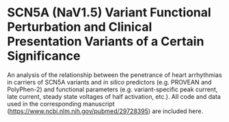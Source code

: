 # SCN5A (NaV1.5) Variant Functional Perturbation and Clinical Presentation Variants of a Certain Significance
An analysis of the relationship between the penetrance of heart arrhythmias in carriers of SCN5A variants and <i>in silico</i> predictors (e.g. PROVEAN and PolyPhen-2) and functional parameters (e.g. variant-specific peak current, late current, steady state voltages of half activation, etc.). All code and data used in the corresponding manuscript (https://www.ncbi.nlm.nih.gov/pubmed/29728395) are included here.
